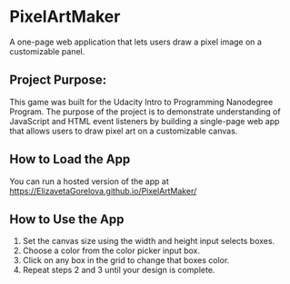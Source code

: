 # PixelArtMaker
A one-page web application that lets users draw a pixel image on a customizable panel.

## Project Purpose:
This game was built for the Udacity Intro to Programming Nanodegree Program. The purpose of the project is to demonstrate understanding of JavaScript and HTML event listeners by building a single-page web app that allows users to draw pixel art on a customizable canvas.

## How to Load the App
You can run a hosted version of the app at https://ElizavetaGorelova.github.io/PixelArtMaker/

## How to Use the App
1. Set the canvas size using the width and height input selects boxes.
2. Choose a color from the color picker input box.
3. Click on any box in the grid to change that boxes color.
4. Repeat steps 2 and 3 until your design is complete.
